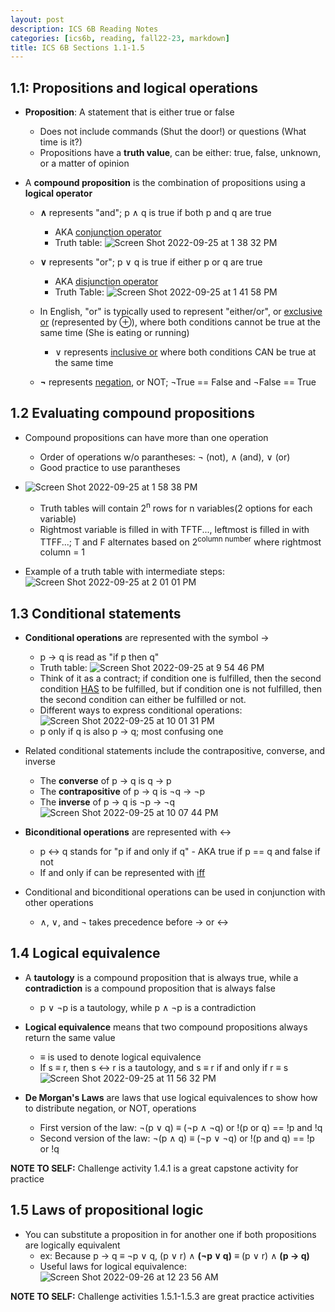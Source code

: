 ```yaml
---
layout: post
description: ICS 6B Reading Notes
categories: [ics6b, reading, fall22-23, markdown]
title: ICS 6B Sections 1.1-1.5
---
```


## 1.1: Propositions and logical operations

- **Proposition**: A statement that is either true or false
    - Does not include commands (Shut the door!) or questions (What time is it?)
    - Propositions have a **truth value**, can be either: true, false, unknown, or a matter of opinion

- A **compound proposition** is the combination of propositions using a **logical operator**
    - **∧** represents "and"; p ∧ q is true if both p and q are true
        - AKA <u>conjunction operator</u>
        - Truth table: ![Screen Shot 2022-09-25 at 1 38 32 PM](https://user-images.githubusercontent.com/54915685/192164581-8aba8598-5a40-40e3-b29a-991c2360ddc9.png)

    - **∨** represents "or"; p ∨ q is true if either p or q are true
        - AKA <u>disjunction operator</u>
        - Truth Table: ![Screen Shot 2022-09-25 at 1 41 58 PM](https://user-images.githubusercontent.com/54915685/192164678-3dd82aed-cba3-423f-b7af-d6fa8ba5ecb5.png)
    
    - In English, "or" is typically used to represent "either/or", or <u>exclusive or</u> (represented by ⊕), where both conditions cannot be true at the same time (She is eating or running)
        - ∨ represents <u>inclusive or</u> where both conditions CAN be true at the same time

    - **¬** represents <u>negation</u>, or NOT; ¬True == False and ¬False == True

## 1.2 Evaluating compound propositions

- Compound propositions can have more than one operation
    - Order of operations w/o parantheses: ¬ (not), ∧ (and), ∨ (or)
    - Good practice to use parantheses

- ![Screen Shot 2022-09-25 at 1 58 38 PM](https://user-images.githubusercontent.com/54915685/192165376-5f776dde-786b-42c5-95ec-0d0331e5bd87.png)
    - Truth tables will contain 2<sup>n</sup> rows for n variables(2 options for each variable)
    - Rightmost variable is filled in with TFTF..., leftmost is filled in with TTFF...; T and F alternates based on 2<sup>column number</sup> where rightmost column = 1

- Example of a truth table with intermediate steps: ![Screen Shot 2022-09-25 at 2 01 01 PM](https://user-images.githubusercontent.com/54915685/192165478-8ccceeaf-9062-4ea6-bee1-c0e8754272ce.png)

## 1.3 Conditional statements

- **Conditional operations** are represented with the symbol →
    - p → q is read as "if p then q"
    - Truth table: ![Screen Shot 2022-09-25 at 9 54 46 PM](https://user-images.githubusercontent.com/54915685/192196624-382641a9-8e18-4d3f-a201-a828ea5475ad.png)
    - Think of it as a contract; if condition one is fulfilled, then the second condition <u>HAS</u> to be fulfilled, but if condition one is not fulfilled, then the second condition can either be fulfilled or not.
    - Different ways to express conditional operations: ![Screen Shot 2022-09-25 at 10 01 31 PM](https://user-images.githubusercontent.com/54915685/192197279-6f537ba4-337b-4137-bfdb-b18617de2cda.png)
    - p only if q is also p → q; most confusing one

- Related conditional statements include the contrapositive, converse, and inverse
    - The **converse** of  p → q is q → p
    - The **contrapositive** of p → q is ¬q → ¬p
    - The **inverse** of p → q is ¬p → ¬q
![Screen Shot 2022-09-25 at 10 07 44 PM](https://user-images.githubusercontent.com/54915685/192197923-e9d272ae-0ed0-4c83-b7b6-2e8307b18485.png)

- **Biconditional operations** are represented with ↔
    - p ↔ q stands for "p if and only if q" - AKA true if p == q and false if not
    - If and only if can be represented with <u>iff</u> 

- Conditional and biconditional operations can be used in conjunction with other operations
    - ∧, ∨, and ¬ takes precedence before → or ↔

## 1.4 Logical equivalence

- A **tautology** is a compound proposition that is always true, while a **contradiction** is a compound proposition that is always false
    - p ∨ ¬p is a tautology, while p ∧ ¬p is a contradiction

- **Logical equivalence** means that two compound propositions always return the same value
    - ≡ is used to denote logical equivalence
    - If s ≡ r, then s ↔ r is a tautology, and s ≡ r if and only if r ≡ s
![Screen Shot 2022-09-25 at 11 56 32 PM](https://user-images.githubusercontent.com/54915685/192212413-dc1f1874-9a32-4a19-b59d-1620cd1211f0.png)

- **De Morgan's Laws** are laws that use logical equivalences to show how to distribute negation, or NOT, operations
    - First version of the law: ¬(p ∨ q) ≡ (¬p ∧ ¬q) or !(p or q) == !p and !q
    - Second version of the law: ¬(p ∧ q) ≡ (¬p ∨ ¬q) or !(p and q) == !p or !q

**NOTE TO SELF:** Challenge activity 1.4.1 is a great capstone activity for practice

## 1.5 Laws of propositional logic

- You can substitute a proposition in for another one if both propositions are logically equivalent
    - ex: Because p → q ≡ ¬p ∨ q, (p ∨ r) ∧ **(¬p ∨ q)** ≡ (p ∨ r) ∧ **(p → q)**
    - Useful laws for logical equivalence: ![Screen Shot 2022-09-26 at 12 23 56 AM](https://user-images.githubusercontent.com/54915685/192217023-af49871d-8b47-40c3-8c56-5292817297a2.png)

**NOTE TO SELF:** Challenge activities 1.5.1-1.5.3 are great practice activities